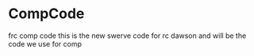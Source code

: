 # CompCode
frc comp code
this is the new swerve code for rc dawson and will be the code we use for comp
